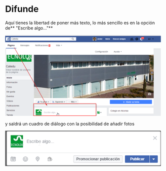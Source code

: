 # Difunde

Aquí tienes la libertad de poner más texto, lo más sencillo es en la opción de** "Escribe algo..."**

![](https://raw.githubusercontent.com/catedu/soportes-informaticos-profesorado/master/img/publica-en-pagina-facebook.png)

y saldrá un cuadro de diálogo con la posibilidad de añadir fotos

![](https://raw.githubusercontent.com/catedu/soportes-informaticos-profesorado/master/img/publicarface.png)